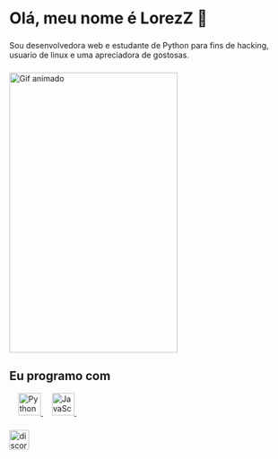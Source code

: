 <h1 align="left">Olá, meu nome é LorezZ 👋</h1>

###

<p align="left">Sou desenvolvedora web e estudante de Python para fins de hacking, usuario de linux e uma apreciadora de gostosas.</p>

###

<img src="https://cdn.discordapp.com/attachments/1180437457267851326/1186599103120019557/11264001_862eb.gif" style="user-select:none; width:300; height:500;" alt="Gif animado">


###

<h2 align="left">Eu programo com</h2>

<div align="left">
  </a>
  <img width="12" />
  <a href="https://media.discordapp.net/attachments/1181582978594373643/1182154962826960907/Sem_titulo.jpg?ex=6583aa9a&is=6571359a&hm=444d7e2ccf7d83af0e2c6278f012680969d4d0b74b2253d2fc61f0d263adac94&=&format=webp" style="user-select:none;">
    <img src="https://media.discordapp.net/attachments/1181582978594373643/1182154962826960907/Sem_titulo.jpg?ex=6583aa9a&is=6571359a&hm=444d7e2ccf7d83af0e2c6278f012680969d4d0b74b2253d2fc61f0d263adac94&=&format=webp" height="40" alt="Python logo" style="user-select:none;" />
  </a>
  <img width="12" />
  <a href="https://media.discordapp.net/attachments/1181582978594373643/1182155767730679900/Sem_titulo.png?ex=6583ab5a&is=6571365a&hm=c9f0c55e244f16555a339a8c90e5db6843c95dc7b52c2491d13420561fcd3fbb&=&format=webp&quality=lossless">
    <img src="https://media.discordapp.net/attachments/1181582978594373643/1182155767730679900/Sem_titulo.png?ex=6583ab5a&is=6571365a&hm=c9f0c55e244f16555a339a8c90e5db6843c95dc7b52c2491d13420561fcd3fbb&=&format=webp&quality=lossless" height="40" alt="JavaScript logo" style="user-select:none;" />
  </a>
  <img width="12" />
 
  </a>
  <img width="12" />
  <a href="https://cdn.discordapp.com/attachments/1181582978594373643/1182413109655253214/Sem_titulo.png?ex=65849b05&is=65722605&hm=adf51eb31ebb7a49a699d331ced467c2477a4766fefac9286d31f691a064abdd&=&format=webp&quality=lossless">
 



###

<div align="left">
  <a href="https://discord.com/invite/rcMaA249Gj">
    <img src="https://img.shields.io/static/v1?message=Discord&logo=discord&label=&color=7289DA&logoColor=white&labelColor=&style=for-the-badge" height="35" alt="discord logo"  />
  </a>
</div>
